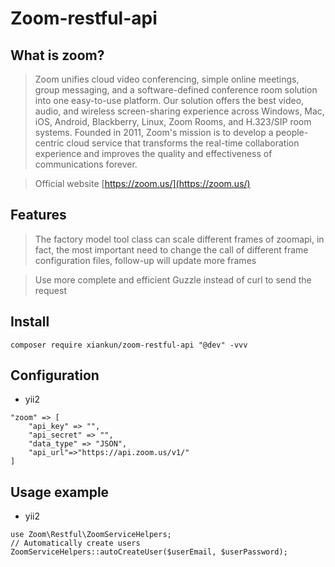 # Zoom-restful-api

## What is zoom?

> Zoom unifies cloud video conferencing, simple online meetings, group messaging, and a software-defined conference room solution into one easy-to-use platform. Our solution offers the best video, audio, and wireless screen-sharing experience across Windows, Mac, iOS, Android, Blackberry, Linux, Zoom Rooms, and H.323/SIP room systems. Founded in 2011, Zoom's mission is to develop a people-centric cloud service that transforms the real-time collaboration experience and improves the quality and effectiveness of communications forever. 

> Official website [https://zoom.us/](https://zoom.us/)

## Features

> The factory model tool class can scale different frames of zoomapi, in fact, the most important need to change the call of different frame configuration files, follow-up will update more frames

> Use more complete and efficient Guzzle instead of curl to send the request

## Install
`composer require xiankun/zoom-restful-api "@dev" -vvv`

## Configuration
- yii2
```
"zoom" => [
	"api_key" => "",
	"api_secret" => "",
	"data_type" => "JSON",
	"api_url"=>"https://api.zoom.us/v1/"
]
```

## Usage example
- yii2
```
use Zoom\Restful\ZoomServiceHelpers;
// Automatically create users
ZoomServiceHelpers::autoCreateUser($userEmail, $userPassword);
```
